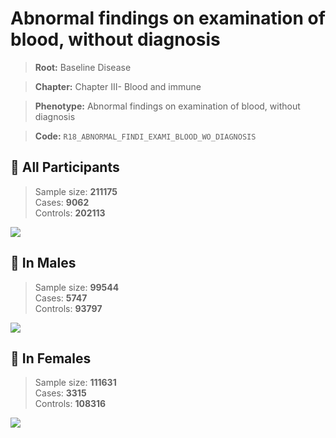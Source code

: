 # Abnormal findings on examination of blood, without diagnosis

> **Root:** Baseline Disease  

> **Chapter:** Chapter III- Blood and immune  

> **Phenotype:** Abnormal findings on examination of blood, without diagnosis  

> **Code:** `R18_ABNORMAL_FINDI_EXAMI_BLOOD_WO_DIAGNOSIS`

## 🧪 All Participants  
> Sample size: **211175**  
> Cases: **9062**  
> Controls: **202113**
<img src="/Disease/Figures/ALL/Incidence/R18_ABNORMAL_FINDI_EXAMI_BLOOD_WO_DIAGNOSIS.png"/>
<CsvTable src="/Disease_Data/ALL/Incidence/COX_R18_ABNORMAL_FINDI_EXAMI_BLOOD_WO_DIAGNOSIS.csv" label="🔍 View full results" />

## 👨 In Males  
> Sample size: **99544**  
> Cases: **5747**  
> Controls: **93797**
<img src="/Disease/Figures/Male/Incidence/R18_ABNORMAL_FINDI_EXAMI_BLOOD_WO_DIAGNOSIS.png"/>
<CsvTable src="/Disease_Data/Male/Incidence/COX_R18_ABNORMAL_FINDI_EXAMI_BLOOD_WO_DIAGNOSIS.csv" label="🔍 View full results" />

## 👩 In Females  
> Sample size: **111631**  
> Cases: **3315**  
> Controls: **108316**
<img src="/Disease/Figures/Female/Incidence/R18_ABNORMAL_FINDI_EXAMI_BLOOD_WO_DIAGNOSIS.png"/>
<CsvTable src="/Disease_Data/Female/Incidence/COX_R18_ABNORMAL_FINDI_EXAMI_BLOOD_WO_DIAGNOSIS.csv" label="🔍 View full results" />
